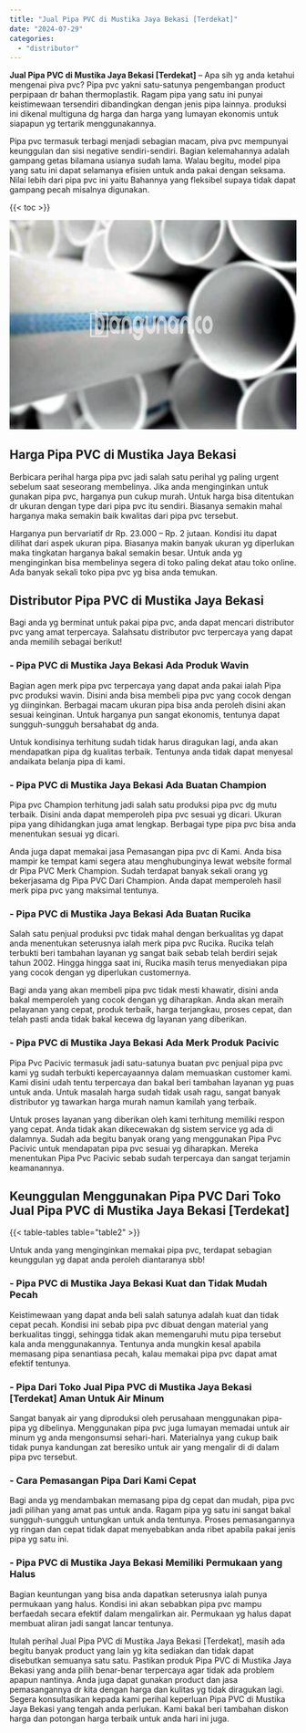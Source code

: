 ```yaml
---
title: "Jual Pipa PVC di Mustika Jaya Bekasi [Terdekat]"
date: "2024-07-29"
categories: 
  - "distributor"
---
```


**Jual Pipa PVC di Mustika Jaya Bekasi \[Terdekat\]** – Apa sih yg anda ketahui mengenai piva pvc? Pipa pvc yakni satu-satunya pengembangan product perpipaan dr bahan thermoplastik. Ragam pipa yang satu ini punyai keistimewaan tersendiri dibandingkan dengan jenis pipa lainnya. produksi ini dikenal multiguna dg harga dan harga yang lumayan ekonomis untuk siapapun yg tertarik menggunakannya.

Pipa pvc termasuk terbagi menjadi sebagian macam, piva pvc mempunyai keunggulan dan sisi negative sendiri-sendiri. Bagian kelemahannya adalah gampang getas bilamana usianya sudah lama. Walau begitu, model pipa yang satu ini dapat selamanya efisien untuk anda pakai dengan seksama. Nilai lebih dari pipa pvc ini yaitu Bahannya yang fleksibel supaya tidak dapat gampang pecah misalnya digunakan.

{{< toc >}}

![Jual Pipa PVC di Mustika Jaya Bekasi [Terdekat]](/images/jaul-pipa-pvc-01.png)

## Harga Pipa PVC di Mustika Jaya Bekasi

Berbicara perihal harga pipa pvc jadi salah satu perihal yg paling urgent sebelum saat seseorang membelinya. Jika anda menginginkan untuk gunakan pipa pvc, harganya pun cukup murah. Untuk harga bisa ditentukan dr ukuran dengan type dari pipa pvc itu sendiri. Biasanya semakin mahal harganya maka semakin baik kwalitas dari pipa pvc tersebut.

Harganya pun bervariatif dr Rp. 23.000 – Rp. 2 jutaan. Kondisi itu dapat dilihat dari aspek ukuran pipa. Biasanya makin banyak ukuran yg diperlukan maka tingkatan harganya bakal semakin besar. Untuk anda yg menginginkan bisa membelinya segera di toko paling dekat atau toko online. Ada banyak sekali toko pipa pvc yg bisa anda temukan.

## Distributor Pipa PVC di Mustika Jaya Bekasi

Bagi anda yg berminat untuk pakai pipa pvc, anda dapat mencari distributor pvc yang amat terpercaya. Salahsatu distributor pvc terpercaya yang dapat anda memilih sebagai berikut!

### \- Pipa PVC di Mustika Jaya Bekasi Ada Produk Wavin

Bagian agen merk pipa pvc terpercaya yang dapat anda pakai ialah Pipa pvc produksi wavin. Disini anda bisa membeli pipa pvc yang cocok dengan yg diinginkan. Berbagai macam ukuran pipa bisa anda peroleh disini akan sesuai keinginan. Untuk harganya pun sangat ekonomis, tentunya dapat sungguh-sungguh bersahabat dg anda.

Untuk kondisinya terhitung sudah tidak harus diragukan lagi, anda akan mendapatkan pipa dg kualitas terbaik. Tentunya anda tidak dapat menyesal andaikata belanja pipa di kami.

### \- Pipa PVC di Mustika Jaya Bekasi Ada Buatan Champion

Pipa pvc Champion terhitung jadi salah satu produksi pipa pvc dg mutu terbaik. Disini anda dapat memperoleh pipa pvc sesuai yg dicari. Ukuran pipa yang dihidangkan juga amat lengkap. Berbagai type pipa pvc bisa anda menentukan sesuai yg dicari.

Anda juga dapat memakai jasa Pemasangan pipa pvc di Kami. Anda bisa mampir ke tempat kami segera atau menghubunginya lewat website formal dr Pipa PVC Merk Champion. Sudah terdapat banyak sekali orang yg bekerjasama dg Pipa PVC Dari Champion. Anda dapat memperoleh hasil merk pipa pvc yang maksimal tentunya.

### \- Pipa PVC di Mustika Jaya Bekasi Ada Buatan Rucika

Salah satu penjual produksi pvc tidak mahal dengan berkualitas yg dapat anda menentukan seterusnya ialah merk pipa pvc Rucika. Rucika telah terbukti beri tambahan layanan yg sangat baik sebab telah berdiri sejak tahun 2002. Hingga hingga saat ini, Rucika masih terus menyediakan pipa yang cocok dengan yg diperlukan customernya.

Bagi anda yang akan membeli pipa pvc tidak mesti khawatir, disini anda bakal memperoleh yang cocok dengan yg diharapkan. Anda akan meraih pelayanan yang cepat, produk terbaik, harga terjangkau, proses cepat, dan telah pasti anda tidak bakal kecewa dg layanan yang diberikan.

### \- Pipa PVC di Mustika Jaya Bekasi Ada Merk Produk Pacivic

Pipa Pvc Pacivic termasuk jadi satu-satunya buatan pvc penjual pipa pvc kami yg sudah terbukti kepercayaannya dalam memuaskan customer kami. Kami disini udah tentu terpercaya dan bakal beri tambahan layanan yg puas untuk anda. Untuk masalah harga sudah tidak usah ragu, sangat banyak distributor yg tawarkan harga murah namun kamilah yang terbaik.

Untuk proses layanan yang diberikan oleh kami terhitung memiliki respon yang cepat. Anda tidak akan dikecewakan dg sistem service yg ada di dalamnya. Sudah ada begitu banyak orang yang menggunakan Pipa Pvc Pacivic untuk mendapatan pipa pvc sesuai yg diharapkan. Mereka menentukan Pipa Pvc Pacivic sebab sudah terpercaya dan sangat terjamin keamanannya.

## Keunggulan Menggunakan Pipa PVC Dari Toko Jual Pipa PVC di Mustika Jaya Bekasi \[Terdekat\]

{{< table-tables table="table2" >}}

Untuk anda yang menginginkan memakai pipa pvc, terdapat sebagian keunggulan yg dapat anda peroleh diantaranya sbb!

### \- Pipa PVC di Mustika Jaya Bekasi Kuat dan Tidak Mudah Pecah

Keistimewaan yang dapat anda beli salah satunya adalah kuat dan tidak cepat pecah. Kondisi ini sebab pipa pvc dibuat dengan material yang berkualitas tinggi, sehingga tidak akan memengaruhi mutu pipa tersebut kala anda menggunakannya. Tentunya anda mungkin kesal apabila memasang pipa senantiasa pecah, kalau memakai pipa pvc dapat amat efektif tentunya.

### \- Pipa Dari Toko Jual Pipa PVC di Mustika Jaya Bekasi \[Terdekat\] Aman Untuk Air Minum

Sangat banyak air yang diproduksi oleh perusahaan menggunakan pipa-pipa yg dibelinya. Menggunakan pipa pvc juga lumayan memadai untuk air minum yg anda mengonsumsi sehari-hari. Materialnya yang cukup baik tidak punya kandungan zat beresiko untuk air yang mengalir di di dalam pipa pvc tersebut.

### \- Cara Pemasangan Pipa Dari Kami Cepat

Bagi anda yg mendambakan memasang pipa dg cepat dan mudah, pipa pvc jadi pilihan yang amat pas untuk anda. Ragam pipa yg satu ini sangat bakal sungguh-sungguh untungkan untuk anda tentunya. Proses pemasangannya yg ringan dan cepat tidak dapat menyebabkan anda ribet apabila pakai jenis pipa yg satu ini.

### \- Pipa PVC di Mustika Jaya Bekasi Memiliki Permukaan yang Halus

Bagian keuntungan yang bisa anda dapatkan seterusnya ialah punya permukaan yang halus. Kondisi ini akan sebabkan pipa pvc mampu berfaedah secara efektif dalam mengalirkan air. Permukaan yg halus dapat membuat aliran jadi sangat lancar tentunya.

Itulah perihal Jual Pipa PVC di Mustika Jaya Bekasi \[Terdekat\], masih ada begitu banyak product yang lain yg kita sediakan dan tidak dapat disebutkan semuanya satu satu. Pastikan produk Pipa PVC di Mustika Jaya Bekasi yang anda pilih benar-benar terpercaya agar tidak ada problem apapun nantinya. Anda juga dapat gunakan product dan jasa pemasangannya dr kita dengan harga dan kulitas yg tidak diragukan lagi. Segera konsultasikan kepada kami perihal keperluan Pipa PVC di Mustika Jaya Bekasi yang tengah anda perlukan. Kami bakal beri tambahan diskon harga dan potongan harga terbaik untuk anda hari ini juga.
